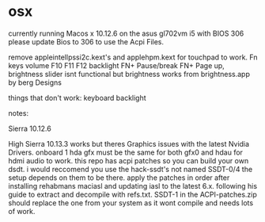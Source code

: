# osx

currently running Macos x 10.12.6 on the asus gl702vm i5 with BIOS 306
please update Bios to 306 to use the Acpi Files.

remove appleintellpssi2c.kext's and applehpm.kext for touchpad to work.
Fn keys
volume F10 F11 F12
backlight FN+ Pause/break FN+ Page up, brightness slider isnt functional but brightness works from brightness.app by berg Designs


things that don't work:
keyboard backlight 


notes:

Sierra 10.12.6

High Sierra 10.13.3 works but theres Graphics issues with the latest Nvidia Drivers. 
onboard 1 hda gfx must be the same for both gfx0 and hdau for hdmi audio to work. 
this repo has acpi patches so you can build your own dsdt. 
i would reccomend you use the hack-ssdt's not named SSDT-0/4 the setup depends on them to be there. 
apply the patches in order after installing rehabmans maciasl and updating iasl to the latest 6.x. 
following his guide to extract and decompile with refs.txt. 
SSDT-1 in the ACPI-patches.zip should replace the one from your system as it wont compile and needs lots of work.
